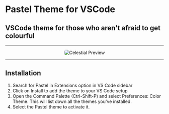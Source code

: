 # Pastel Theme for VSCode
## VSCode theme for those who aren't afraid to get colourful

----------

<p align="center">
  <img alt="Celestial Preview" src="https://github.com/apvarun/celestial-theme/raw/master/Preview.png" style="border-radius: 5px;">
</p>

----------

## Installation

1. Search for Pastel in Extensions option in VS Code sidebar
2. Click on Install to add the theme to your VS Code setup
3. Open the Command Palette (Ctrl-Shift-P) and select Preferences: Color Theme. This will list down all the themes you've installed.
4. Select the Pastel theme to activate it.
